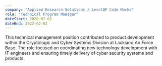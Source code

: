 ```yaml
---
company: "Applied Research Solutions / LevelUP Code Works"
role: "Technical Program Manager"
dateStart: 2020-07-02
dateEnd: 2022-02-02
---
```


This technical management position contributed to product development within the Cryptologic and Cyber Systems Division at Lackland Air Force Base. The role focused on coordinating new technology development with IT engineers and ensuring timely delivery of cyber security systems and products.
